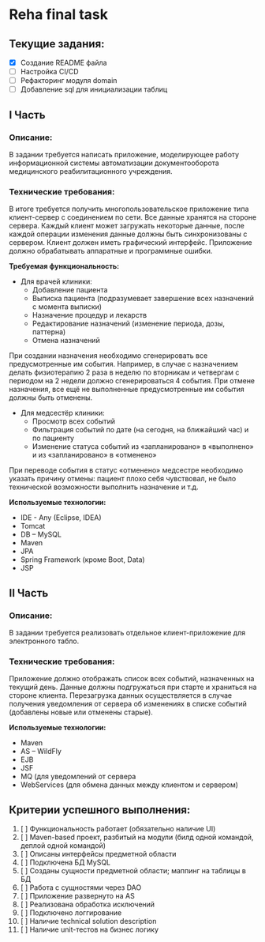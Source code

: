 # Reha final task

## Текущие задания:
- [x] Создание README файла
- [ ] Настройка CI/CD
- [ ] Рефакторинг модуля domain
- [ ] Добавление sql для инициализации таблиц

## I Часть

### Описание:
В задании требуется написать приложение, моделирующее работу информационной системы автоматизации  документооборота медицинского реабилитационного учреждения.

### Технические требования:

В итоге требуется получить многопользовательское приложение типа клиент-сервер с соединением по сети.
Все данные хранятся на стороне сервера. Каждый клиент может загружать некоторые данные, после каждой операции изменения данные должны быть синхронизованы с сервером.
Клиент должен иметь графический интерфейс.
Приложение должно обрабатывать аппаратные и программные ошибки. 

**Требуемая функциональность:**
* Для врачей клиники:
  - Добавление пациента
  - Выписка пациента (подразумевает завершение всех назначений с момента выписки)
  - Назначение процедур и лекарств
  - Редактирование назначений (изменение периода, дозы, паттерна)
  - Отмена назначений
  
При создании назначения необходимо сгенерировать все предусмотренные им события. Например, в случае с назначением делать физиотерапию 2 раза в неделю по вторникам и четвергам с периодом на 2 недели должно сгенерироваться 4 события.
При отмене назначения, все ещё не выполненные предусмотренные им события должны быть отменены.

* Для медсестёр клиники: 
  - Просмотр всех событий 
  - Фильтрация событий по дате (на сегодня, на ближайший час) и по пациенту 
  - Изменение статуса событий из «запланировано» в «выполнено» и из «запланировано» в «отменено»

  
При переводе события в статус «отменено» медсестре необходимо указать причину отмены: пациент плохо себя чувствовал, не было технической возможности выполнить назначение и т.д.

**Используемые технологии:**
*	IDE - Any (Eclipse, IDEA)
*	Tomcat 
*	DB – MySQL 
*	Maven 
*	JPA 
*	Spring Framework (кроме Boot, Data)
*	JSP

## II Часть

### Описание:
В задании требуется реализовать отдельное клиент-приложение для электронного табло.

### Технические требования:

Приложение должно отображать список всех событий, назначенных на текущий день. Данные должны подгружаться при старте и храниться на стороне клиента. 
Перезагрузка данных осуществляется в случае получения уведомления от сервера об изменениях в списке событий (добавлены новые или отменены старые).

**Используемые технологии:**
*	Maven
*	AS – WildFly 
*	EJB 
*	JSF 
*	MQ (для уведомлений от сервера 
*	WebServices (для обмена данных между клиентом и сервером)

## Критерии успешного выполнения:
1.	[ ] Функциональность работает (обязательно наличие UI)
2.	[ ] Maven-based проект, разбитый на модули (билд одной командой, деплой одной командой)
3.	[ ] Описаны интерфейсы предметной области
4.	[ ] Подключена БД MySQL
5.	[ ] Созданы сущности предметной области; маппинг на таблицы в БД
6.	[ ] Работа с сущностями через DAO	
7.	[ ] Приложение развернуто на AS
8.	[ ] Реализована обработка исключений
9.	[ ] Подключено логгирование
10. [ ] Наличие technical solution description
11. [ ] Наличие unit-тестов на бизнес логику
